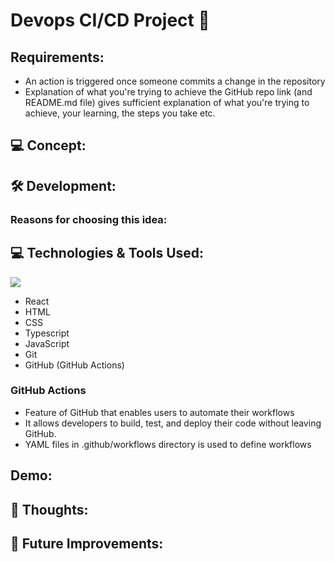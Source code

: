 # Devops CI/CD Project 🚧

## Requirements:
* An action is triggered once someone commits a change in the repository
* Explanation of what you're trying to achieve the GitHub repo link (and README.md file) gives sufficient explanation of what you're trying to achieve, your learning, the steps you take etc.


## 💻 Concept: 


## 🛠 Development:


### Reasons for choosing this idea: 



## 💻 Technologies & Tools Used:

![](https://skills.thijs.gg/icons?i=react,js,html,css,git,github)

- React 
- HTML
- CSS
- Typescript
- JavaScript 
- Git
- GitHub (GitHub Actions)


### GitHub Actions 
- Feature of GitHub that enables users to automate their workflows
- It allows developers to build, test, and deploy their code without leaving GitHub.
- YAML files in .github/workflows directory is used to define workflows 

## Demo:





## 🤔 Thoughts:

## 🎈 Future Improvements:

